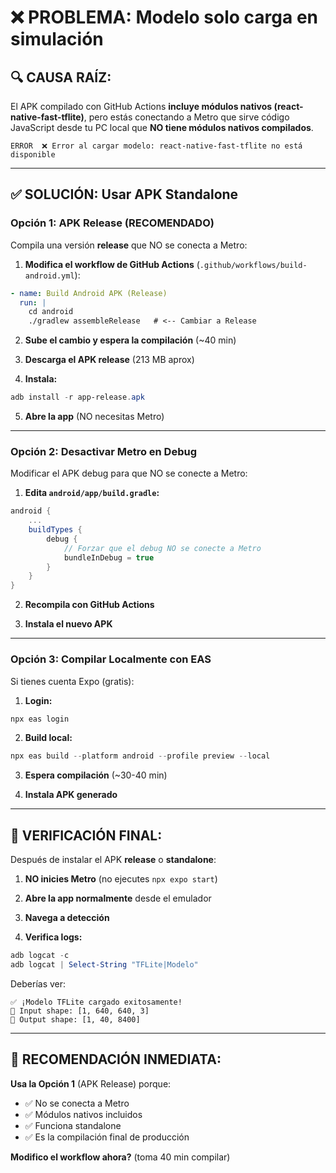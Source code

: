 # ❌ PROBLEMA: Modelo solo carga en simulación

## 🔍 CAUSA RAÍZ:

El APK compilado con GitHub Actions **incluye módulos nativos (react-native-fast-tflite)**, pero estás conectando a Metro que sirve código JavaScript desde tu PC local que **NO tiene módulos nativos compilados**.

```
ERROR  ❌ Error al cargar modelo: react-native-fast-tflite no está disponible
```

---

## ✅ SOLUCIÓN: Usar APK Standalone

### **Opción 1: APK Release (RECOMENDADO)**

Compila una versión **release** que NO se conecta a Metro:

1. **Modifica el workflow de GitHub Actions** (`.github/workflows/build-android.yml`):

```yaml
- name: Build Android APK (Release)
  run: |
    cd android
    ./gradlew assembleRelease   # <-- Cambiar a Release
```

2. **Sube el cambio y espera la compilación** (~40 min)

3. **Descarga el APK release** (213 MB aprox)

4. **Instala:**
```powershell
adb install -r app-release.apk
```

5. **Abre la app** (NO necesitas Metro)

---

### **Opción 2: Desactivar Metro en Debug**

Modificar el APK debug para que NO se conecte a Metro:

1. **Edita `android/app/build.gradle`:**

```gradle
android {
    ...
    buildTypes {
        debug {
            // Forzar que el debug NO se conecte a Metro
            bundleInDebug = true
        }
    }
}
```

2. **Recompila con GitHub Actions**

3. **Instala el nuevo APK**

---

### **Opción 3: Compilar Localmente con EAS**

Si tienes cuenta Expo (gratis):

1. **Login:**
```powershell
npx eas login
```

2. **Build local:**
```powershell
npx eas build --platform android --profile preview --local
```

3. **Espera compilación** (~30-40 min)

4. **Instala APK generado**

---

## 🎯 VERIFICACIÓN FINAL:

Después de instalar el APK **release** o **standalone**:

1. **NO inicies Metro** (no ejecutes `npx expo start`)

2. **Abre la app normalmente** desde el emulador

3. **Navega a detección**

4. **Verifica logs:**

```powershell
adb logcat -c
adb logcat | Select-String "TFLite|Modelo"
```

Deberías ver:
```
✅ ¡Modelo TFLite cargado exitosamente!
📐 Input shape: [1, 640, 640, 3]
📐 Output shape: [1, 40, 8400]
```

---

## 🚀 RECOMENDACIÓN INMEDIATA:

**Usa la Opción 1** (APK Release) porque:
- ✅ No se conecta a Metro
- ✅ Módulos nativos incluidos
- ✅ Funciona standalone
- ✅ Es la compilación final de producción

**Modifico el workflow ahora?** (toma 40 min compilar)
